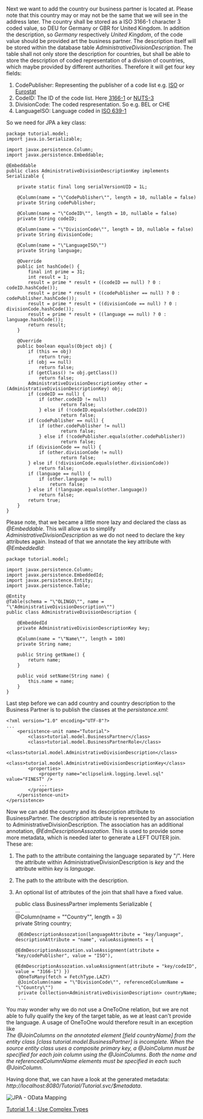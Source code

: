Next we want to add the country our business partner is located at. Please note that this country may or may not be the same that we will see in the address later. The country shall be stored as a ISO 3166-1 character 3 coded value, so DEU for Germany or GBR for United Kingdom. In addition the description, so _Germany_ respectively _United Kingdom_,  of the code value should be provided art the business partner. The description itself will be stored within the database table _AdministrativeDivisionDescription_.
The table shall not only store the description for countries, but shall be able to store the description of coded representation of a division of countries, which maybe provided by different authorities. Therefore it will get four key fields:  
1. CodePublisher: Representing the publisher of a code list e.g. [ISO](https://en.wikipedia.org/wiki/International_Organization_for_Standardization) or [Eurostat](https://en.wikipedia.org/wiki/Eurostat)  
2. CodeID: The ID of the code list. Here [3166-1](https://en.wikipedia.org/wiki/ISO_3166-1) or [NUTS-3](https://de.wikipedia.org/wiki/NUTS)  
3. DivisionCode: The coded respresentation. So e.g. BEL or CHE  
4. LanguageISO: Language coded in [ISO 639-1](https://en.wikipedia.org/wiki/List_of_ISO_639-1_codes)   

So we need for JPA a key class:  
    
    package tutorial.model;  
    import java.io.Serializable;

    import javax.persistence.Column;
    import javax.persistence.Embeddable;

    @Embeddable
    public class AdministrativeDivisionDescriptionKey implements Serializable {

        private static final long serialVersionUID = 1L;

        @Column(name = "\"CodePublisher\"", length = 10, nullable = false)
        private String codePublisher;

        @Column(name = "\"CodeID\"", length = 10, nullable = false)
        private String codeID;

        @Column(name = "\"DivisionCode\"", length = 10, nullable = false)
        private String divisionCode;

        @Column(name = "\"LanguageISO\"")
        private String language;

        @Override
        public int hashCode() {
            final int prime = 31;
            int result = 1;
            result = prime * result + ((codeID == null) ? 0 : codeID.hashCode());
            result = prime * result + ((codePublisher == null) ? 0 : codePublisher.hashCode());
            result = prime * result + ((divisionCode == null) ? 0 : divisionCode.hashCode());
            result = prime * result + ((language == null) ? 0 : language.hashCode());
            return result;
        }

        @Override
        public boolean equals(Object obj) {
            if (this == obj)
                return true;
            if (obj == null)
                return false;
            if (getClass() != obj.getClass())
                return false;
            AdministrativeDivisionDescriptionKey other = (AdministrativeDivisionDescriptionKey) obj;
            if (codeID == null) {
                if (other.codeID != null)
                        return false;
                } else if (!codeID.equals(other.codeID))
                        return false;
            if (codePublisher == null) {
                if (other.codePublisher != null)
                        return false;
                } else if (!codePublisher.equals(other.codePublisher))
                        return false;
            if (divisionCode == null) {
                if (other.divisionCode != null)
                        return false;
            } else if (!divisionCode.equals(other.divisionCode))
                return false;
            if (language == null) {
                if (other.language != null)
                    return false;
            } else if (!language.equals(other.language))
                return false;
            return true;
	    }
    }

Please note, that we became a little more lazy and declared the class as _@Embeddable_. This will allow us to simplify _AdministrativeDivisionDescription_ as we do not need to declare the key attributes again. Instead of that we annotate the key attribute with _@EmbeddedId_:

    package tutorial.model;
    
    import javax.persistence.Column;
    import javax.persistence.EmbeddedId;
    import javax.persistence.Entity;
    import javax.persistence.Table;

    @Entity
    @Table(schema = "\"OLINGO\"", name = "\"AdministrativeDivisionDescription\"")
    public class AdministrativeDivisionDescription {

        @EmbeddedId
        private AdministrativeDivisionDescriptionKey key;

        @Column(name = "\"Name\"", length = 100)
        private String name;
    
        public String getName() {
            return name;
        }
    
        public void setName(String name) {
            this.name = name;
        }
    }

Last step before we can add country and country description to the Business Partner is to publish the classes at the _persistance.xml_: 

	<?xml version="1.0" encoding="UTF-8"?>
	...
		<persistence-unit name="Tutorial">
			<class>tutorial.model.BusinessPartner</class>
			<class>tutorial.model.BusinessPartnerRole</class>
			<class>tutorial.model.AdministrativeDivisionDescription</class>
			<class>tutorial.model.AdministrativeDivisionDescriptionKey</class>
			<properties>
				<property name="eclipselink.logging.level.sql" value="FINEST" />
				...
			</properties>
		</persistence-unit>	
	</persistence>	


Now we can add the country and its description attribute to BusinessPartner. The description attribute is represented by an association to AdministrativeDivisionDescription. The association has an additional annotation, _@EdmDescriptionAssozation_. This is used to provide some more metadata, which is needed later to generate a LEFT OUTER join. These are:  
1. The path to the attribute containing the language separated by "/". Here the attribute within AdministrativeDivisionDescription is _key_ and the attribute within _key_ is _language_.  
2. The path to the attribute with the description.  
3. An optional list of attributes of the join that shall have a fixed value.  
  
 
    public class BusinessPartner implements Serializable {  
        ...  
         @Column(name = "\"Country\"", length = 3)  
        private String country;  

        @EdmDescriptionAssozation(languageAttribute = "key/language", descriptionAttribute = "name", valueAssignments = {
                        @EdmDescriptionAssozation.valueAssignment(attribute = "key/codePublisher", value = "ISO"),
                        @EdmDescriptionAssozation.valueAssignment(attribute = "key/codeID", value = "3166-1") })
        @OneToMany(fetch = FetchType.LAZY)
        @JoinColumn(name = "\"DivisionCode\"", referencedColumnName = "\"Country\"")
        private Collection<AdministrativeDivisionDescription> countryName;
        ...

You may wonder why we do not use a OneToOne relation, but we are not able to fully qualify the key of the target table, as we at least can't provide the language. A usage of OneToOne would therefore result in an exception like  
_The @JoinColumns on the annotated element [field countryName] from the entity class [class tutorial.model.BusinessPartner] is incomplete. When the source entity class uses a composite primary key, a @JoinColumn must be specified for each join column using the @JoinColumns. Both the name and the referencedColumnName elements must be specified in each such @JoinColumn._ 

Having done that, we can have a look at the generated metadata: _http://localhost:8080/Tutorial/Tutorial.svc/$metadata_.

![JPA - OData Mapping](https://github.wdf.sap.corp/D023143/OlingoV4JPA/blob/apache/jpa-tutorial/images/MetadataBuPa1/Mapping3.png)   

[Tutorial 1.4 : Use Complex Types](https://github.wdf.sap.corp/D023143/OlingoV4JPA/wiki/Tutorial-1.4-:-Use-Complex-Types)
